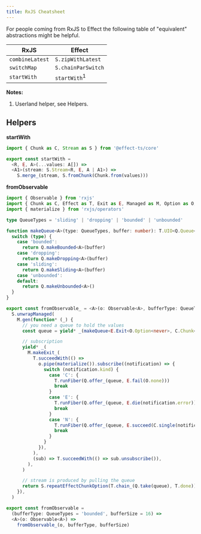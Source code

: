```yaml
---
title: RxJS Cheatsheet
---
```


For people coming from RxJS to Effect the following table of "equivalent" abstractions might be helpful.

| RxJS            | Effect                  |
| --------------- | ----------------------- |
| `combineLatest` | `S.zipWithLatest`       |
| `switchMap`     | `S.chainParSwitch`      |
| `startWith`     | `startWith`<sup>1</sup> |

**Notes:**

1. Userland helper, see Helpers.

## Helpers

**startWith**

```ts
import { Chunk as C, Stream as S } from '@effect-ts/core'

export const startWith =
  <R, E, A>(...values: A[]) =>
  <A1>(stream: S.Stream<R, E, A | A1>) =>
    S.merge_(stream, S.fromChunk(Chunk.from(values)))
```

**fromObservable**

```ts
import { Observable } from 'rxjs'
import { Chunk as C, Effect as T, Exit as E, Managed as M, Option as O, Queue as Q, Stream as S } from '@effect-ts/core'
import { materialize } from 'rxjs/operators'

type QueueTypes = 'sliding' | 'dropping' | 'bounded' | 'unbounded'

function makeQueue<A>(type: QueueTypes, buffer: number): T.UIO<Q.Queue<A>> {
  switch (type) {
    case 'bounded':
      return Q.makeBounded<A>(buffer)
    case 'dropping':
      return Q.makeDropping<A>(buffer)
    case 'sliding':
      return Q.makeSliding<A>(buffer)
    case 'unbounded':
    default:
      return Q.makeUnbounded<A>()
  }
}

export const fromObservable_ = <A>(o: Observable<A>, bufferType: QueueTypes = 'bounded', bufferSize = 16) =>
  S.unwrapManaged(
    M.gen(function* (_) {
      // you need a queue to hold the values
      const queue = yield* _(makeQueue<E.Exit<O.Option<never>, C.Chunk<A>>>(bufferType, bufferSize))

      // subscription
      yield* _(
        M.makeExit_(
          T.succeedWith(() =>
            o.pipe(materialize()).subscribe((notification) => {
              switch (notification.kind) {
                case 'C': {
                  T.runFiber(Q.offer_(queue, E.fail(O.none)))
                  break
                }
                case 'E': {
                  T.runFiber(Q.offer_(queue, E.die(notification.error)))
                  break
                }
                case 'N': {
                  T.runFiber(Q.offer_(queue, E.succeed(C.single(notification.value as A))))
                  break
                }
              }
            }),
          ),
          (sub) => T.succeedWith(() => sub.unsubscribe()),
        ),
      )

      // stream is produced by pulling the queue
      return S.repeatEffectChunkOption(T.chain_(Q.take(queue), T.done))
    }),
  )

export const fromObservable =
  (bufferType: QueueTypes = 'bounded', bufferSize = 16) =>
  <A>(o: Observable<A>) =>
    fromObservable_(o, bufferType, bufferSize)
```
